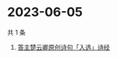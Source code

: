 # 2023-06-05

共 1 条

<!-- BEGIN ZHIHUSEARCH -->
<!-- 最后更新时间 Mon Jun 05 2023 06:05:21 GMT+0800 (China Standard Time) -->
1. [答主楚云卿原创诗句「入选」诗经](https://www.zhihu.com/search?q=答主楚云卿原创诗句「入选」诗经)
<!-- END ZHIHUSEARCH -->

